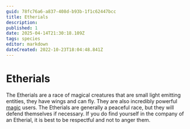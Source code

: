 ```yaml
---
guid: 78fc76a6-a837-408d-b93b-1f1c62447bcc
title: Etherials
description: 
published: 1
date: 2025-04-14T21:30:18.109Z
tags: species
editor: markdown
dateCreated: 2022-10-23T18:04:48.841Z
---
```


# Etherials

The Etherials are a race of magical creatures that are small light emitting entities, they have wings and can fly. They are also incredibly powerful [magic](/structure/mechanic/magic.md) users. The Etherials are generally a peaceful race, but they will defend themselves if necessary. If you do find yourself in the company of an Etherial, it is best to be respectful and not to anger them.
